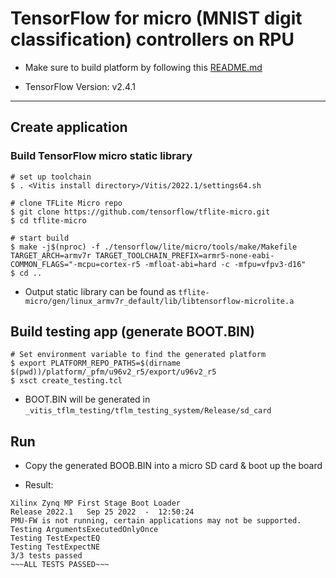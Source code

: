 # TensorFlow for micro (MNIST digit classification) controllers on RPU

- Make sure to build platform by following this [README.md](../platform/README.md)

- TensorFlow Version: v2.4.1

***

## Create application

### Build TensorFlow micro static library

```shell-session
# set up toolchain
$ . <Vitis install directory>/Vitis/2022.1/settings64.sh

# clone TFLite Micro repo
$ git clone https://github.com/tensorflow/tflite-micro.git
$ cd tflite-micro

# start build
$ make -j$(nproc) -f ./tensorflow/lite/micro/tools/make/Makefile TARGET_ARCH=armv7r TARGET_TOOLCHAIN_PREFIX=armr5-none-eabi- COMMON_FLAGS="-mcpu=cortex-r5 -mfloat-abi=hard -c -mfpu=vfpv3-d16"
$ cd ..
```

- Output static library can be found as ``tflite-micro/gen/linux_armv7r_default/lib/libtensorflow-microlite.a``

## Build testing app (generate BOOT.BIN)

```shell-session
# Set environment variable to find the generated platform
$ export PLATFORM_REPO_PATHS=$(dirname $(pwd))/platform/_pfm/u96v2_r5/export/u96v2_r5
$ xsct create_testing.tcl
```

- BOOT.BIN will be generated in ``_vitis_tflm_testing/tflm_testing_system/Release/sd_card``

## Run

- Copy the generated BOOB.BIN into a micro SD card & boot up the board

- Result:

```shell-session
Xilinx Zynq MP First Stage Boot Loader 
Release 2022.1   Sep 25 2022  -  12:50:24
PMU-FW is not running, certain applications may not be supported.
Testing ArgumentsExecutedOnlyOnce
Testing TestExpectEQ
Testing TestExpectNE
3/3 tests passed
~~~ALL TESTS PASSED~~~
```
